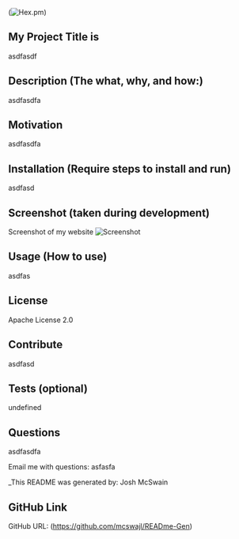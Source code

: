 
(![Hex.pm](https://img.shields.io/hexpm/l/apa))

## My Project Title is  
asdfasdf

## Description (The what, why, and how:)
asdfasdfa

## Motivation  
asdfasdfa  

## Installation (Require steps to install and run)  
asdfasd

## Screenshot (taken during development)
Screenshot of my website
![Screenshot](./images/screenshot.jpg)
  
## Usage (How to use)
asdfas

## License
Apache License 2.0

## Contribute
asdfasd
  
## Tests (optional)
undefined

## Questions
asdfasdfa

Email me with questions: asfasfa

_This README was generated by: Josh McSwain

## GitHub Link
GitHub URL:  (https://github.com/mcswajl/READme-Gen)

